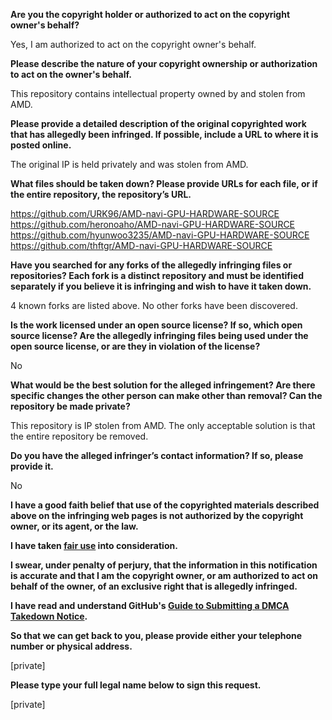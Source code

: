 **Are you the copyright holder or authorized to act on the copyright owner's behalf?**

Yes, I am authorized to act on the copyright owner's behalf.

**Please describe the nature of your copyright ownership or authorization to act on the owner's behalf.**

This repository contains intellectual property owned by and stolen from AMD.

**Please provide a detailed description of the original copyrighted work that has allegedly been infringed. If possible, include a URL to where it is posted online.**

The original IP is held privately and was stolen from AMD.

**What files should be taken down? Please provide URLs for each file, or if the entire repository, the repository’s URL.**

https://github.com/URK96/AMD-navi-GPU-HARDWARE-SOURCE  
https://github.com/heronoaho/AMD-navi-GPU-HARDWARE-SOURCE  
https://github.com/hyunwoo3235/AMD-navi-GPU-HARDWARE-SOURCE  
https://github.com/thftgr/AMD-navi-GPU-HARDWARE-SOURCE

**Have you searched for any forks of the allegedly infringing files or repositories? Each fork is a distinct repository and must be identified separately if you believe it is infringing and wish to have it taken down.**

4 known forks are listed above. No other forks have been discovered.

**Is the work licensed under an open source license? If so, which open source license? Are the allegedly infringing files being used under the open source license, or are they in violation of the license?**

No

**What would be the best solution for the alleged infringement? Are there specific changes the other person can make other than removal? Can the repository be made private?**

This repository is IP stolen from AMD. The only acceptable solution is that the entire repository be removed.

**Do you have the alleged infringer’s contact information? If so, please provide it.**

No

**I have a good faith belief that use of the copyrighted materials described above on the infringing web pages is not authorized by the copyright owner, or its agent, or the law.**

**I have taken <a href="https://www.lumendatabase.org/topics/22">fair use</a> into consideration.**

**I swear, under penalty of perjury, that the information in this notification is accurate and that I am the copyright owner, or am authorized to act on behalf of the owner, of an exclusive right that is allegedly infringed.**

**I have read and understand GitHub's <a href="https://help.github.com/articles/guide-to-submitting-a-dmca-takedown-notice/">Guide to Submitting a DMCA Takedown Notice</a>.**

**So that we can get back to you, please provide either your telephone number or physical address.**

[private]

**Please type your full legal name below to sign this request.**

[private]
